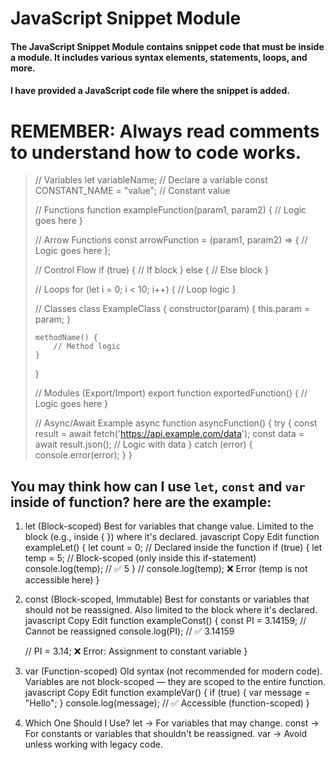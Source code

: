 # JavaScript Snippet Module
#### The JavaScript Snippet Module contains snippet code that must be inside a module. It includes various syntax elements, statements, loops, and more.
#### I have provided a JavaScript code file where the snippet is added.

# **REMEMBER: Always read comments to understand how to code works.**

> // Variables
> let variableName; // Declare a variable
> const CONSTANT_NAME = "value"; // Constant value
> 
> // Functions
> function exampleFunction(param1, param2) {
>     // Logic goes here
> }
> 
> // Arrow Functions
> const arrowFunction = (param1, param2) => {
>     // Logic goes here
> };
> 
> // Control Flow
> if (true) {
>     // If block
> } else {
>     // Else block
> }
> 
> // Loops
> for (let i = 0; i < 10; i++) {
>     // Loop logic
> }
> 
> // Classes
> class ExampleClass {
>     constructor(param) {
>         this.param = param;
>     }
> 
>     methodName() {
>         // Method logic
>     }
> }
> 
> // Modules (Export/Import)
> export function exportedFunction() {
>     // Logic goes here
> }
> 
> // Async/Await Example
> async function asyncFunction() {
>     try {
>         const result = await fetch('https://api.example.com/data');
>         const data = await result.json();
>         // Logic with data
>     } catch (error) {
>         console.error(error);
>     }
> }

## You may think how can I use `let`, `const` and `var` inside of function? here are the example:

1. let (Block-scoped)
Best for variables that change value.
Limited to the block (e.g., inside { }) where it's declared.
javascript
Copy
Edit
function exampleLet() {
    let count = 0; // Declared inside the function
    if (true) {
        let temp = 5; // Block-scoped (only inside this if-statement)
        console.log(temp); // ✅ 5
    }
    // console.log(temp); ❌ Error (temp is not accessible here)
}


2. const (Block-scoped, Immutable)
Best for constants or variables that should not be reassigned.
Also limited to the block where it's declared.
javascript
Copy
Edit
function exampleConst() {
    const PI = 3.14159; // Cannot be reassigned
    console.log(PI); // ✅ 3.14159

    // PI = 3.14; ❌ Error: Assignment to constant variable
}


3. var (Function-scoped)
Old syntax (not recommended for modern code).
Variables are not block-scoped — they are scoped to the entire function.
javascript
Copy
Edit
function exampleVar() {
    if (true) {
        var message = "Hello";
    }
    console.log(message); // ✅ Accessible (function-scoped)
}


4. Which One Should I Use?
let → For variables that may change.
const → For constants or variables that shouldn't be reassigned.
var → Avoid unless working with legacy code.